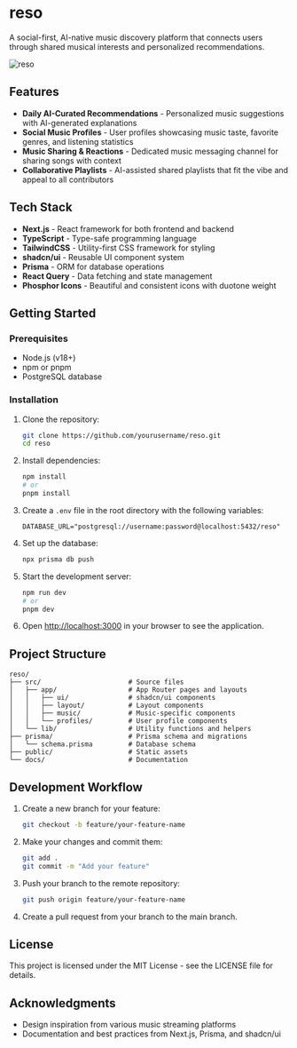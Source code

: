 # reso

A social-first, AI-native music discovery platform that connects users through shared musical interests and personalized recommendations.

![reso](https://place-hold.it/300x300/333/fff&text=reso)

## Features

- **Daily AI-Curated Recommendations** - Personalized music suggestions with AI-generated explanations
- **Social Music Profiles** - User profiles showcasing music taste, favorite genres, and listening statistics
- **Music Sharing & Reactions** - Dedicated music messaging channel for sharing songs with context
- **Collaborative Playlists** - AI-assisted shared playlists that fit the vibe and appeal to all contributors

## Tech Stack

- **Next.js** - React framework for both frontend and backend
- **TypeScript** - Type-safe programming language
- **TailwindCSS** - Utility-first CSS framework for styling
- **shadcn/ui** - Reusable UI component system
- **Prisma** - ORM for database operations
- **React Query** - Data fetching and state management
- **Phosphor Icons** - Beautiful and consistent icons with duotone weight

## Getting Started

### Prerequisites

- Node.js (v18+)
- npm or pnpm
- PostgreSQL database

### Installation

1. Clone the repository:
   ```bash
   git clone https://github.com/yourusername/reso.git
   cd reso
   ```

2. Install dependencies:
   ```bash
   npm install
   # or
   pnpm install
   ```

3. Create a `.env` file in the root directory with the following variables:
   ```
   DATABASE_URL="postgresql://username:password@localhost:5432/reso"
   ```

4. Set up the database:
   ```bash
   npx prisma db push
   ```

5. Start the development server:
   ```bash
   npm run dev
   # or
   pnpm dev
   ```

6. Open [http://localhost:3000](http://localhost:3000) in your browser to see the application.

## Project Structure

```
reso/
├── src/                      # Source files
│   ├── app/                  # App Router pages and layouts
│   │   ├── ui/               # shadcn/ui components
│   │   ├── layout/           # Layout components
│   │   ├── music/            # Music-specific components
│   │   └── profiles/         # User profile components
│   └── lib/                  # Utility functions and helpers
├── prisma/                   # Prisma schema and migrations
│   └── schema.prisma         # Database schema
├── public/                   # Static assets
└── docs/                     # Documentation
```

## Development Workflow

1. Create a new branch for your feature:
   ```bash
   git checkout -b feature/your-feature-name
   ```

2. Make your changes and commit them:
   ```bash
   git add .
   git commit -m "Add your feature"
   ```

3. Push your branch to the remote repository:
   ```bash
   git push origin feature/your-feature-name
   ```

4. Create a pull request from your branch to the main branch.

## License

This project is licensed under the MIT License - see the LICENSE file for details.

## Acknowledgments

- Design inspiration from various music streaming platforms
- Documentation and best practices from Next.js, Prisma, and shadcn/ui
